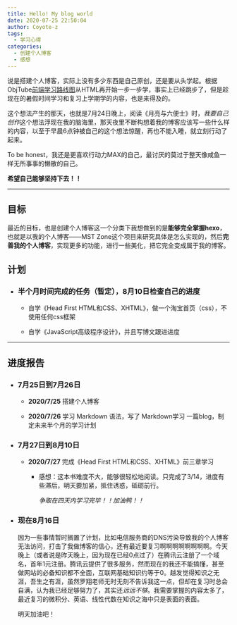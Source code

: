 ```yaml
---
title: Hello! My blog world
date: 2020-07-25 22:50:04
author: Coyote-z
tags:
  - 学习心得
categories: 
  - 创建个人博客
  - 感想
---
```


说是搭建个人博客，实际上没有多少东西是自己原创，还是要从头学起。根据ObjTube[前端学习路线图](https://objtube.github.io/front-end-roadmap/#/)从HTML再开始一步一步学，事实上已经跳步了，但是趁现在的暑假时间学习和复习上学期学的内容，也是来得及的。

<!-- more -->

这个想法产生的那天，也就是7月24日晚上，阅读《月亮与六便士》时，*我要自己创作*这个想法浮现在我的脑海里，那天夜里不断构想着我的博客应该写一些什么样的内容，以至于早晨6点钟被自己的这个想法惊醒，再也不能入睡，就立刻行动了起来。

To be honest，我还是更喜欢行动力MAX的自己，最讨厌的莫过于整天像咸鱼一样无所事事的懒散的自己。

**希望自己能够坚持下去！！**

***

## 目标

最近的目标，也是创建个人博客这一个分类下我想做到的是**能够完全掌握hexo**，也就是以我的个人博客——MST Zone这个项目来研究具体是怎么实现的，然后**完善我的个人博客**，实现更多的功能，进行一些美化，把它完全变成属于我的博客。

## 计划

* ### 半个月时间完成的任务（暂定），8月10日检查自己的进度

  * 自学《Head First HTML和CSS、XHTML》，做一个淘宝首页（css），不使用任何css框架

  * 自学《JavaScript高级程序设计》，并且写博文跟进进度

***

## 进度报告

* ### 7月25日到7月26日

  * **2020/7/25** 搭建个人博客

  * **2020/7/26** 学习 Markdown 语法，写了 Markdown学习 一篇blog，制定未来半个月的学习计划

* ### 7月27日到8月10日

  * **2020/7/27** 完成《Head First HTML和CSS、XHTML》前三章学习
  
    * 感想：这本书难度不大，能够很轻松地阅读。只完成了3/14，进度有些滞后，明天要加紧，抵住诱惑，砥砺前行。
    
      *争取在四天内学习完毕！！加油鸭！！*

* ### 现在8月16日

  因为一些事情暂时搁置了计划，比如电信服务商的DNS污染导致我的个人博客无法访问，打击了我做博客的信心，还有最近要复习啊啊啊啊啊啊啊啊。今天晚上（或者说是昨天晚上，因为现在已经0点过了）在腾讯云注册了一个域名，首年1元注册。腾讯云提供了很多服务，然而现在的我还不能搞懂，甚至做网站的必备知识都不全面，互联网基础知识约等于0。越发觉得知识之无涯，吾生之有涯，虽然罗翔老师无时无刻不告诉我这一点，但却在复习时总会自满，认为我已经足够努力了，其实还*远远不够*。我需要掌握的内容太多了，最近复习的微积分、英语、线性代数在知识之海中只是表面的表面。

  明天加油吧！
